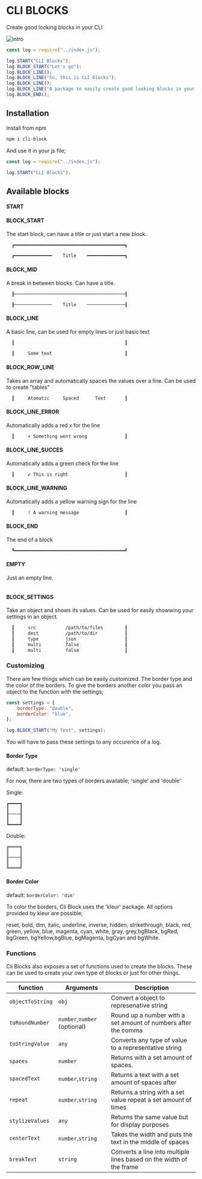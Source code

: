 # CLI BLOCKS

Create good looking blocks in your CLI

![intro](https://i.ibb.co/9v2bx1N/Screenshot-2020-02-22-at-11-34-29.png)

```js
const log = require("../index.js");

log.START("CLI Blocks");
log.BLOCK_START("Let's go");
log.BLOCK_LINE();
log.BLOCK_LINE("So, this is CLI Blocks");
log.BLOCK_LINE();
log.BLOCK_LINE("A package to easily create good looking blocks in your CLI");
log.BLOCK_END();
```

## Installation

Install from npm

```bash
npm i cli-block
```

And use it in your js file;

```js
const log = require("../index.js");

log.START("CLI Blocks");
```

## Available blocks

#### START

#### BLOCK_START

The start block, can have a title or just start a new block.

```bash
  ┏━━━━━━━━━━━━━━━━━━━━━━━━━━━━━━━━━━━━━━━━━┓
```

```bash
  ┏━━━━━━━━━━━━━━    Title    ━━━━━━━━━━━━━━┓
```

#### BLOCK_MID

A break in between blocks. Can have a title.

```bash─
  ┠─────────────────────────────────────────┨
```

```bash
  ┠──────────────    Title    ──────────────┨
```

#### BLOCK_LINE

A basic line, can be used for empty lines or just basic text

```bash
  ┃                                         ┃
```

```bash
  ┃     Some text                           ┃
```

#### BLOCK_ROW_LINE

Takes an array and automatically spaces the values over a line. Can be used to create "tables"

```bash
  ┃     Atomatic     Spaced      Text       ┃
```

#### BLOCK_LINE_ERROR

Automatically adds a red x for the line

```bash
  ┃     × Something went wrong              ┃
```

#### BLOCK_LINE_SUCCES

Automatically adds a green check for the line

```bash
  ┃     ✔ This is right                     ┃
```

#### BLOCK_LINE_WARNING

Automatically adds a yellow warning sign for the line

```bash
  ┃     ! A warning message                 ┃
```

#### BLOCK_END

The end of a block

```bash
  ┗━━━━━━━━━━━━━━━━━━━━━━━━━━━━━━━━━━━━━━━━━┛
```

#### EMPTY

Just an empty line.

```bash

```

#### BLOCK_SETTINGS

Take an object and shows its values. Can be used for easily showwing your settings in an object.

```bash
  ┃     src           /path/to/files        ┃
  ┃     dest          /path/to/dir          ┃
  ┃     type          json                  ┃
  ┃     multi         false                 ┃
  ┃     multi         false                 ┃
```

### Customizing

There are few things which can be easily customized. The border type and the color of the borders.
To give the borders another color you pass an object to the function with the settings;

```js
const settings = {
	borderType: "double",
	borderColor: "blue",
};

log.BLOCK_START("My Text", settings);
```

You will have to pass these settings to any occurence of a log.

#### Border Type

default: `borderType: 'single'`

For now, there are two types of borders available; 'single' and 'double'

Single:

```
┏━━━━┓
┃    ┃
┠────┨
┃    ┃
┗━━━━┛
```

Double:

```
╔════╗
║    ║
╟────╢
║    ║
╚════╝
```

#### Border Color

default: `borderColor: 'dim'`

To color the borders, Cli Block uses the 'kleur' package. All options provided by kleur are possible;

reset, bold, dim, italic, underline, inverse, hidden, strikethrough, black, red, green, yellow, blue, magenta, cyan, white, gray, grey,bgBlack, bgRed, bgGreen, bgYellow,bgBlue, bgMagenta, bgCyan and bgWhite.

### Functions

Cli Blocks also exposes a set of functions used to create the blocks. These can be used to create your own type of blocks or just for other things.

| function         | Arguments                    | Description                                                         |
| ---------------- | ---------------------------- | ------------------------------------------------------------------- |
| `objectToString` | `obj`                        | Convert a object to represenative string                            |
| `toRoundNumber`  | `number`,`number` (optional) | Round up a number with a set amount of numbers after the comma      |
| `toStringValue`  | `any`                        | Converts any type of value to a representative string               |
| `spaces`         | `number`                     | Returns with a set amount of spaces.                                |
| `spacedText`     | `number`,`string`            | Returns a text with a set amount of spaces after                    |
| `repeat`         | `number`,`string`            | Returns a string with a set value repeat a set amount of times      |
| `stylizeValues`  | `any`                        | Returns the same value but for display purposes                     |
| `centerText`     | `number`,`string`            | Takes the width and puts the text in the middle of spaces           |
| `breakText`      | `string`                     | Converts a line into multiple lines based on the width of the frame |
